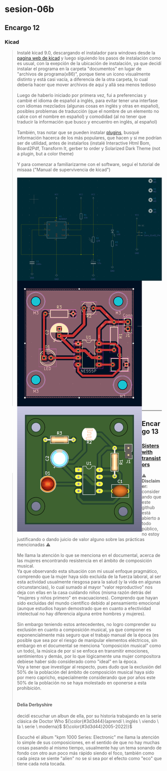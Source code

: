 # sesion-06b
>
## Encargo 12

### Kicad
>
> Instalé kicad 9.0, descargando el instalador para windows desde la [pagina web de kicad](https://www.kicad.org/) y luego siguiendo los pasos de instalación como es usual, con la exepción de la ubicación de instalación, ya que decidí instalar el programa en la carpeta "documentos" en lugar de "archivos de programa(x86)", porque tiene un icono visualmente distinto y está casi vacía, a diferencia de la otra carpeta, lo cual debería hacer que mover archivos de aquí y allá sea menos tedioso <br/><br/>
> Luego de haberlo iniciado por primera vez, fui a preferencias y cambié el idioma de español a inglés, para evitar tener una interfase con idiomas mezclados (algunas cosas en inglés y otras en español), posibles problemas de traducción (que el nombre de un elemento no calce con el nombre en español) y comodidad (al no tener que traducir la información que busco y encuentro en inglés, al español) <br/><br/>
> También, tras notar que se pueden instalar [plugins](https://youtu.be/LB4SqPW2E0c?si=hg1W7cy8FF33NNm1), busqué información hacerca de los más populares, que hacen y si me podrían ser de utilidad, antes de instalarlos (instalé Interactive Html Bom, Board2Pdf, Transform It, gerber to order y Solarized Dark Theme (not a plugin, but a color theme) <br/><br/>
> Y para comenzar a familiarizarme con el software, seguí el tutorial de misaaa ("Manual de supervivencia de kicad") <br/><br/>
> <img align="left" src="./files/tutorialSch.png" width=850> <img align="left" src="./files/tutorialPcb.png" width=400> <img align="left" src="./files/tutorial3d.png" width=400> <br/><br/><br/><br/><br/><br/><br/><br/><br/><br/><br/><br/><br/><br/><br/><br/><br/><br/><br/><br/><br/><br/><br/><br/><br/><br/><br/><br/><br/><br/><br/><br/><br/><br/><br/><br/><br/><br/><br/><br/><br/><br/><br/>
-----------------------------------------------------------------------------------------------------------

## Encargo 13

### [Sisters with transistors](https://archive.org/details/sisters_with_transistors)
>
> :warning: <strong>Disclaimer:</strong> considerando que este github está abierto a todo público, no estoy justificando o dando juicio de valor alguno sobre las prácticas mencionadas  :warning: <br/><br/>
> Me llama la atención lo que se menciona en el documental, acerca de las mujeres encontrando resistencia en el ámbito de composición musical. <br/> Ya que observando esta situación con mi usual enfoque pragmático, comprendo que la mujer haya sido excluida de la fuerza laboral, al ser esta actividad usualmente riesgosa para la salud (y la vida en algunas circunstancias), lo cual sumado al mayor "valor reproductivo" nos deja con ellas en la casa cuidando niños (misma razón detrás del "mujeres y niños primero" en evacuaciones). Comprendo que hayan sido excluidas del mundo científico debido al pensamiento emocional (aunque estudios hayan demostrado que en cuanto a efectividad intelectual no hay diferencia alguna entre hombres y mujeres). <br/><br/> Sin embargo teniendo estos antecedentes, no logro comprender su exclusión en cuanto a composición musical, ya que componer es exponencialmente más seguro que el trabajo manual de la época (es posible que sea por el riesgo de manipular elementos eléctricos, sin embargo en el documental se menciona "composición musical" como un todo), la música de por sí se enfoca en transmitir emociones, sentimientos y demás, por lo que lógicamente una mujer compositora debiese haber sido considerado como "ideal" en la época. <br/> Voy a tener que investigar al respecto, pues dudo que la exclusión del 50% de la población del ámbito de composición musical haya sido por mero capricho, especialmente considerando que por años este 50% de la población no se haya molestado en oponerse a esta prohibición.
> <br/><br/>
>
> #### Delia Derbyshire <br/>
>
> decidí escuchar un albun de ella, por su historia trabajando en la serie clásica de Doctor Who ${\color{#3d3d44}(aprendí \ inglés \ viendo \ la \ serie \ moderna}$ ${\color{#3d3d44}2005-2022)}$ <br/><br/>
> Escuché el álbum "kpm 1000 Series: Electronic" me llama la atención lo simple de sus composiciones, en el sentido de que no hay muchas cosas pasando al mismo tiempo, usualmente hay un tema sonando de fondo con otro aun poco más rápido siendo el foco, también como cada pieza se siente "alíen" no se si sea por el efecto como "eco" que tiene cada nota tocada.
